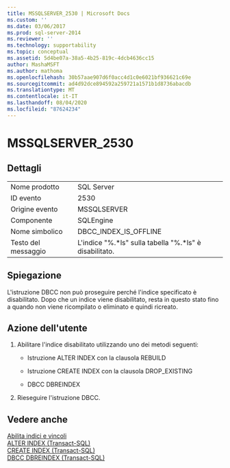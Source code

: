 ```yaml
---
title: MSSQLSERVER_2530 | Microsoft Docs
ms.custom: ''
ms.date: 03/06/2017
ms.prod: sql-server-2014
ms.reviewer: ''
ms.technology: supportability
ms.topic: conceptual
ms.assetid: 5d4be07a-38a5-4b25-819c-4dcb4636cc15
author: MashaMSFT
ms.author: mathoma
ms.openlocfilehash: 30b57aae907d6f0acc4d1c0e6021bf936621c69e
ms.sourcegitcommit: ad4d92dce894592a259721a1571b1d8736abacdb
ms.translationtype: MT
ms.contentlocale: it-IT
ms.lasthandoff: 08/04/2020
ms.locfileid: "87624234"
---
```

# <a name="mssqlserver_2530"></a>MSSQLSERVER_2530
    
## <a name="details"></a>Dettagli  
  
|||  
|-|-|  
|Nome prodotto|SQL Server|  
|ID evento|2530|  
|Origine evento|MSSQLSERVER|  
|Componente|SQLEngine|  
|Nome simbolico|DBCC_INDEX_IS_OFFLINE|  
|Testo del messaggio|L'indice "%.*ls" sulla tabella "%.\*ls" è disabilitato.|  
  
## <a name="explanation"></a>Spiegazione  
 L'istruzione DBCC non può proseguire perché l'indice specificato è disabilitato. Dopo che un indice viene disabilitato, resta in questo stato fino a quando non viene ricompilato o eliminato e quindi ricreato.  
  
## <a name="user-action"></a>Azione dell'utente  
  
1.  Abilitare l'indice disabilitato utilizzando uno dei metodi seguenti:  
  
    -   Istruzione ALTER INDEX con la clausola REBUILD  
  
    -   Istruzione CREATE INDEX con la clausola DROP_EXISTING  
  
    -   DBCC DBREINDEX  
  
2.  Rieseguire l'istruzione DBCC.  
  
## <a name="see-also"></a>Vedere anche  
 [Abilita indici e vincoli](../indexes/enable-indexes-and-constraints.md)   
 [ALTER INDEX &#40;Transact-SQL&#41;](/sql/t-sql/statements/alter-index-transact-sql)   
 [CREATE INDEX &#40;Transact-SQL&#41;](/sql/t-sql/statements/create-index-transact-sql)   
 [DBCC DBREINDEX &#40;Transact-SQL&#41;](/sql/t-sql/database-console-commands/dbcc-dbreindex-transact-sql)  
  
  
